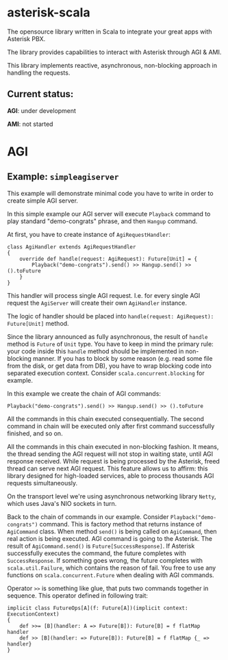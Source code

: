 # asterisk-scala

The opensource library written in Scala to integrate your great apps with Asterisk PBX.

The library provides capabilities to interact with Asterisk through AGI & AMI.

This library implements reactive, asynchronous, non-blocking approach in handling the requests.

## Current status: 

**AGI**: under development

**AMI**: not started


# AGI

## Example: `simpleagiserver`

This example will demonstrate minimal code you have to write in order to create simple AGI server.

In this simple example our AGI server will execute `Playback` command to play standard "demo-congrats" phrase, 
and then `Hangup` command. 

At first, you have to create instance of `AgiRequestHandler`:

    class AgiHandler extends AgiRequestHandler
    {
        override def handle(request: AgiRequest): Future[Unit] = {
            Playback("demo-congrats").send() >> Hangup.send() >> ().toFuture
        }
    }
    
This handler will process single AGI request. I.e. for every single AGI request the `AgiServer` will create their own `AgiHandler` instance.

The logic of handler should be placed into `handle(request: AgiRequest): Future[Unit]` method.

Since the library announced as fully asynchronous, the result of `handle` method is `Future` of `Unit` type. 
You have to keep in mind the primary rule: your code inside this `handle` method should be implemented in non-blocking manner.
If you has to block by some reason (e.g. read some file from the disk, or get data from DB), you have to 
wrap blocking code into separated execution context. Consider `scala.concurrent.blocking` for example. 

In this example we create the chain of AGI commands:

    Playback("demo-congrats").send() >> Hangup.send() >> ().toFuture

All the commands in this chain executed consequentially. 
The second command in chain will be executed only after first command successfully finished, and so on.
 
All the commands in this chain executed in non-blocking fashion. It means, the thread sending the AGI request will not
stop in waiting state, until AGI response received. While request is being processed by the Asterisk, freed thread 
can serve next AGI request. This feature allows us to affirm: this library designed for high-loaded services, 
able to process thousands AGI requests simultaneously.  

On the transport level we're using asynchronous networking library `Netty`, which uses Java's NIO sockets in turn.

Back to the chain of commands in our example.
Consider `Playback("demo-congrats")` command. This is factory method that returns instance of `AgiCommand` class.
When method `send()` is being called on `AgiCommand`, then real action is being executed. AGI command is going to the Asterisk. 
The result of `AgiCommand.send()` is `Future[SuccessResponse]`. 
If Asterisk successfully executes the command, the future completes with `SuccessResponse`.
If something goes wrong, the future completes with `scala.util.Failure`, which contains the reason of fail.
You free to use any functions on `scala.concurrent.Future` when dealing with AGI commands. 


Operator `>>` is something like glue, that puts two commands together in sequence. This operator defined in following trait:

    implicit class FutureOps[A](f: Future[A])(implicit context: ExecutionContext)
    {
        def >>= [B](handler: A => Future[B]): Future[B] = f flatMap handler
        def >> [B](handler: => Future[B]): Future[B] = f flatMap {_ => handler}
    }
    
